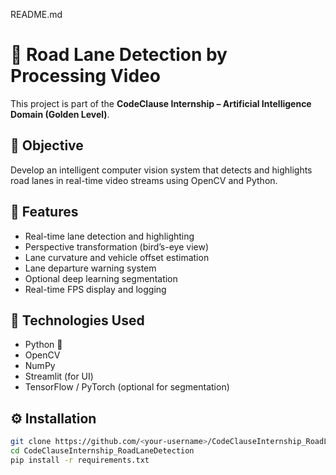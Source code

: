 README.md
# 🚗 Road Lane Detection by Processing Video

This project is part of the **CodeClause Internship – Artificial Intelligence Domain (Golden Level)**.

## 🎯 Objective
Develop an intelligent computer vision system that detects and highlights road lanes in real-time video streams using OpenCV and Python.

## 🧠 Features
- Real-time lane detection and highlighting
- Perspective transformation (bird’s-eye view)
- Lane curvature and vehicle offset estimation
- Lane departure warning system
- Optional deep learning segmentation
- Real-time FPS display and logging

## 🧰 Technologies Used
- Python 🐍
- OpenCV
- NumPy
- Streamlit (for UI)
- TensorFlow / PyTorch (optional for segmentation)

## ⚙️ Installation
```bash
git clone https://github.com/<your-username>/CodeClauseInternship_RoadLaneDetection.git
cd CodeClauseInternship_RoadLaneDetection
pip install -r requirements.txt
